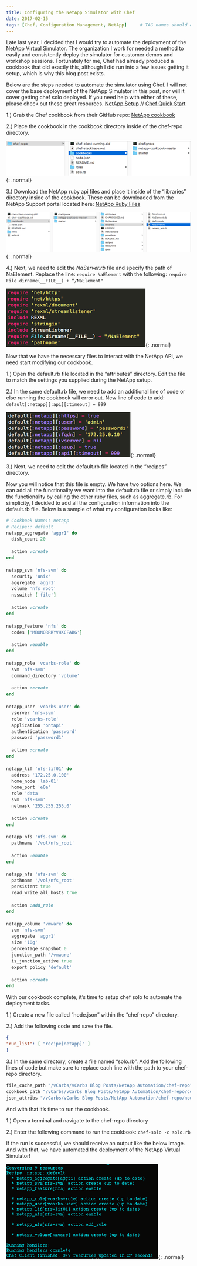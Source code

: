 ```yaml
---
title: Configuring the NetApp Simulator with Chef
date: 2017-02-15
tags: [Chef, Configuration Management, NetApp]     # TAG names should always be lowercase
---
```

Late last year, I decided that I would try to automate the deployment of the NetApp Virtual Simulator. The organization I work for needed a method to easily and consistently deploy the simulator for customer demos and workshop sessions. Fortunately for me, Chef had already produced a cookbook that did exactly this, although I did run into a few issues getting it setup, which is why this blog post exists.

Below are the steps needed to automate the simulator using Chef. I will not cover the base deployment of the NetApp Simulator in this post, nor will it cover getting chef solo deployed. If you need help with either of these, please check out these great resources. [NetApp Setup](https://vmstorageguy.wordpress.com/2015/08/18/netapp-ontap-simulator-8-3-how-to/) // [Chef Quick Start](https://docs.chef.io/quick_start.html)

1.) Grab the Chef cookbook from their GitHub repo: [NetApp cookbook](https://github.com/chef-partners/netapp-cookbook)

2.) Place the cookbook in the cookbook directory inside of the chef-repo directory.

![Desktop View](/assets/posts/netapp_simulator_chef/1.png){: .normal}

3.) Download the NetApp ruby api files and place it inside of the “libraries” directory inside of the cookbook. These can be downloaded from the NetApp Support portal located here: [NetApp Ruby Files](http://mysupport.netapp.com/NOW/cgi-bin/software?product=NetApp+Manageability+SDK&platform=All+Platforms) 

![Desktop View](/assets/posts/netapp_simulator_chef/2.png){: .normal}

4.) Next, we need to edit the *NaServer.rb* file and specify the path of NaElement. Replace the line: `require NaElement` with the following: `require File.dirname(__FILE__) + “/NaElement"`

![Desktop View](/assets/posts/netapp_simulator_chef/3.png){: .normal}

Now that we have the necessary files to interact with the NetApp API, we need start modifying our cookbook.

1.) Open the default.rb file located in the “attributes” directory. Edit the file to match the settings you supplied during the NetApp setup.

2.) In the same default.rb file, we need to add an additional line of code or else running the cookbook will error out. New line of code to add:
`default[:netapp][:api][:timeout] = 999`

![Desktop View](/assets/posts/netapp_simulator_chef/4.png){: .normal}

3.) Next, we need to edit the default.rb file located in the “recipes” directory.

Now you will notice that this file is empty. We have two options here. We can add all the functionality we want into the default.rb file or simply include the functionality by calling the other ruby files, such as aggregate.rb. For simplicity, I decided to add all the configuration information into the default.rb file. Below is a sample of what my configuration looks like:

```ruby
# Cookbook Name:: netapp
# Recipe:: default
netapp_aggregate 'aggr1' do
  disk_count 20
 
  action :create
end
 
netapp_svm 'nfs-svm' do
  security 'unix'
  aggregate 'aggr1'
  volume 'nfs_root'
  nsswitch ['file']
 
  action :create
end
 
netapp_feature 'nfs' do
  codes ['MBXNQRRRYVHXCFABG']
 
  action :enable
end
 
netapp_role 'vcarbs-role' do
  svm 'nfs-svm'
  command_directory 'volume'
 
  action :create
end
 
netapp_user 'vcarbs-user' do
  vserver 'nfs-svm'
  role 'vcarbs-role'
  application 'ontapi'
  authentication 'password'
  password 'password1'
 
  action :create
end
 
netapp_lif 'nfs-lif01' do
  address '172.25.0.100'
  home_node 'lab-01'
  home_port 'e0a'
  role 'data'
  svm 'nfs-svm'
  netmask '255.255.255.0'
 
  action :create
end
 
netapp_nfs 'nfs-svm' do
  pathname '/vol/nfs_root'
 
  action :enable
end
 
netapp_nfs 'nfs-svm' do
  pathname '/vol/nfs_root'
  persistent true
  read_write_all_hosts true
 
  action :add_rule
end
 
netapp_volume 'vmware' do
  svm 'nfs-svm'
  aggregate 'aggr1'
  size '10g'
  percentage_snapshot 0
  junction_path '/vmware'
  is_junction_active true
  export_policy 'default'
 
  action :create
end
```

With our cookbook complete, it’s time to setup chef solo to automate the deployment tasks.

1.) Create a new file called “node.json” within the “chef-repo” directory.

2.) Add the following code and save the file.

```json
{
"run_list": [ "recipe[netapp]" ]
}
```

3.) In the same directory, create a file named “solo.rb”. Add the following lines of code but make sure to replace each line with the path to your chef-repo directory.

```ruby
file_cache_path "/vCarbs/vCarbs Blog Posts/NetApp Automation/chef-repo"
cookbook_path "/vCarbs/vCarbs Blog Posts/NetApp Automation/chef-repo/cookbooks"
json_attribs "/vCarbs/vCarbs Blog Posts/NetApp Automation/chef-repo/node.json"
```

And with that it’s time to run the cookbook.

1.) Open a terminal and navigate to the chef-repo directory

2.) Enter the following command to run the cookbook: `chef-solo -c solo.rb`

If the run is successful, we should receive an output like the below image. And with that, we have automated the deployment of the NetApp Virtual Simulator!

![Desktop View](/assets/posts/netapp_simulator_chef/5.png){: .normal}